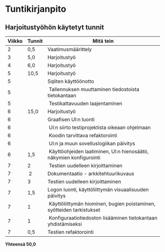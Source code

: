 
# Tuntikirjanpito

## Harjoitustyöhön käytetyt tunnit

Viikko | Tunnit | Mitä tein
---|---|---
2 | 0,5 |Vaatimusmäärittely
3 | 5,0 |Harjoitustyö
4 | 6,0 |Harjoitustyö
5 | 10,5|Harjoitustyö
5 | | Sqliten käyttöönotto
5 | | Tallennuksen muuttaminen tiedostoista tietokantaan
5 | | Testikattavuuden laajentaminen
6 | 15,0 |Harjoitustyö
6 | | Graafisen UI:n luonti 
6 | | UI:n siirto testiprojektista oikeaan ohjelmaan
6 | | Koodin tarvittava refaktorointi
6 | | UI:n ja muun sovelluslogiikan päivitys
6 | 1,5 | Käyttöohjeiden laatiminen, UI:n hienosäätö, näkymien konfigurointi
7 | 2 | Testien uudelleen kirjoittaminen
7 | 2 | Dokumentaatio - arkkitehtuurikuvaus
7 | 3 | Testien uudelleen kirjoittaminen
7 | 1,5 | Logon luonti, käyttöliittymän visuaalisuuden päivitys
7 | 1 | Käyttöliittymän hiominen, bugien poistaminen, syötteiden tarkistukset
7 | 1 | Konfiguraatiotiedoston lisääminen tietokantaan yhdistämiseksi
7 | 0,5 | Testien refaktorointi


**Yhteensä 50,0** 
